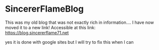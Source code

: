 # SincererFlameBlog
This was my old blog that was not exactly rich in information.... 
I have now moved it to a new link!
Accessible at this link: https://blog.sincererflame71.net

yes it is done with google sites but I will try to fix this when I can
